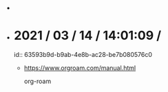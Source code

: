 -
- # 2021 / 03 / 14 / 14:01:09 /
  id:: 63593b9d-b9ab-4e8b-ac28-be7b080576c0
	- <https://www.orgroam.com/manual.html>
	  
	  org-roam
	  
	  <!-- Exported from TiddlyWiki at 19:18, 22nd October 2022 -->